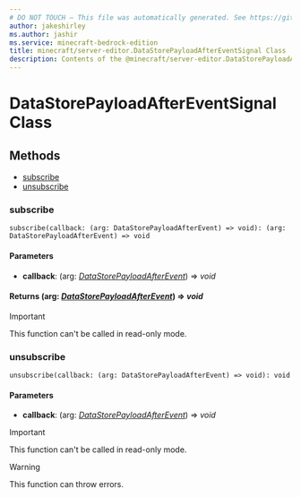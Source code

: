 ```yaml
---
# DO NOT TOUCH — This file was automatically generated. See https://github.com/mojang/minecraftapidocsgenerator to modify descriptions, examples, etc.
author: jakeshirley
ms.author: jashir
ms.service: minecraft-bedrock-edition
title: minecraft/server-editor.DataStorePayloadAfterEventSignal Class
description: Contents of the @minecraft/server-editor.DataStorePayloadAfterEventSignal class.
---
```

# DataStorePayloadAfterEventSignal Class

## Methods
- [subscribe](#subscribe)
- [unsubscribe](#unsubscribe)

### **subscribe**
`
subscribe(callback: (arg: DataStorePayloadAfterEvent) => void): (arg: DataStorePayloadAfterEvent) => void
`

#### **Parameters**
- **callback**: (arg: [*DataStorePayloadAfterEvent*](DataStorePayloadAfterEvent.md)) => *void*

#### **Returns** (arg: [*DataStorePayloadAfterEvent*](DataStorePayloadAfterEvent.md)) => *void*

> [!IMPORTANT]
> This function can't be called in read-only mode.

### **unsubscribe**
`
unsubscribe(callback: (arg: DataStorePayloadAfterEvent) => void): void
`

#### **Parameters**
- **callback**: (arg: [*DataStorePayloadAfterEvent*](DataStorePayloadAfterEvent.md)) => *void*

> [!IMPORTANT]
> This function can't be called in read-only mode.

> [!WARNING]
> This function can throw errors.
